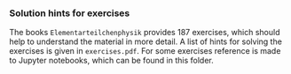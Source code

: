 ### Solution hints for exercises

The books `Elementarteilchenphysik` provides 187 exercises, which should help to understand the material in more detail. 
A list of hints for solving the exercises is given in `exercises.pdf`. For some exercises reference is made to Jupyter notebooks, which can be found in this folder. 
